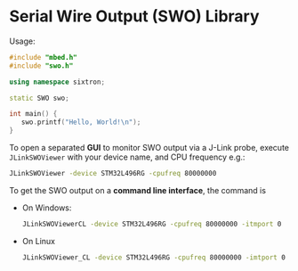 # Serial Wire Output (SWO) Library

Usage:
  
```cpp
#include "mbed.h"
#include "swo.h"

using namespace sixtron;

static SWO swo;

int main() {
   swo.printf("Hello, World!\n");
}
```
  
To open a separated **GUI** to monitor SWO output via a J-Link probe, execute
`JLinkSWOViewer` with your device name, and CPU frequency e.g.:

```sh
JLinkSWOViewer -device STM32L496RG -cpufreq 80000000
```

To get the SWO output on a **command line interface**, the command is
* On Windows:
   ```sh
   JLinkSWOViewerCL -device STM32L496RG -cpufreq 80000000 -itmport 0
   ```
* On Linux
   ```sh
   JLinkSWOViewer_CL -device STM32L496RG -cpufreq 80000000 -imtport 0
   ```
